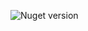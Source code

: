 ![Nuget version](https://img.shields.io/nuget/v/MyJetWallet.Clearjunction.Client?label=MyJetWallet.Clearjunction.Client&style=social)
